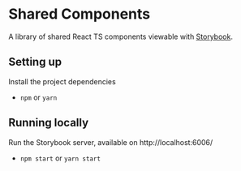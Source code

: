 # Shared Components

A library of shared React TS components viewable with [Storybook](https://storybook.js.org/).

## Setting up

Install the project dependencies

- `npm` or `yarn`

## Running locally

Run the Storybook server, available on http://localhost:6006/

- `npm start` or `yarn start`
